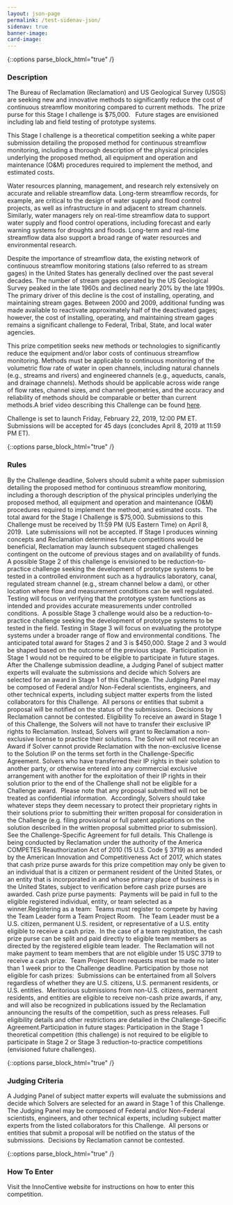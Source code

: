 ```yaml
---
layout: json-page
permalink: /test-sidenav-json/
sidenav: true
banner-image: 
card-image:
---
```


<!-- Description -->
{::options parse_block_html="true" /}
<div id="description">

### Description
The Bureau of Reclamation (Reclamation) and US Geological Survey (USGS) are seeking new and innovative methods to significantly reduce the cost of continuous streamflow monitoring compared to current methods.&nbsp; The prize purse for this Stage I challenge is $75,000.&nbsp;&nbsp; Future stages are envisioned including lab and field testing of prototype systems.

This Stage I challenge is a theoretical competition seeking a white paper submission detailing the proposed method for continuous streamflow monitoring, including a thorough description of the physical principles underlying the proposed method, all equipment and operation and maintenance (O&amp;M) procedures required to implement the method, and estimated costs.

Water resources planning, management, and research rely extensively on accurate and reliable streamflow data. Long-term streamflow records, for example, are critical to the design of water supply and flood control projects, as well as infrastructure in and adjacent to stream channels. Similarly, water managers rely on real-time streamflow data to support water supply and flood control operations, including forecast and early warning systems for droughts and floods. Long-term and real-time streamflow data also support a broad range of water resources and environmental research. 

Despite the importance of streamflow data, the existing network of continuous streamflow monitoring stations (also referred to as stream gages) in the United States has generally declined over the past several decades. The number of stream gages operated by the US Geological Survey peaked in the late 1960s and declined nearly 20% by the late 1990s. The primary driver of this decline is the cost of installing, operating, and maintaining stream gages. Between 2000 and 2009, additional funding was made available to reactivate approximately half of the deactivated gages; however, the cost of installing, operating, and maintaining stream gages remains a significant challenge to Federal, Tribal, State, and local water agencies.

This prize competition seeks new methods or technologies to significantly reduce the equipment and/or labor costs of continuous streamflow monitoring. Methods must be applicable to continuous monitoring of the volumetric flow rate of water in open channels, including natural channels (e.g., streams and rivers) and engineered channels (e.g., aqueducts, canals, and drainage channels). Methods should be applicable across wide range of flow rates, channel sizes, and channel geometries, and the accuracy and reliability of methods should be comparable or better than current methods.A brief video describing this Challenge can be found [here](https://www.usbr.gov/research/challenges/streamflow.html).

Challenge is set to launch Friday, February 22, 2019, 12:00 PM ET.&nbsp; Submissions will be accepted for 45 days (concludes April 8, 2019 at 11:59 PM ET).
</div>



<!-- Rules -->
{::options parse_block_html="true" /}
<div id="rules">

### Rules
By the Challenge deadline, Solvers should submit a white paper submission detailing the proposed method for continuous streamflow monitoring, including a thorough description of the physical principles underlying the proposed method, all equipment and operation and maintenance (O&amp;M) procedures required to implement the method, and estimated costs.&nbsp; The total award for the Stage I Challenge is $75,000.
Submissions to this Challenge must be received by 11:59 PM (US Eastern Time) on April 8, 2019.&nbsp; Late submissions will not be accepted.
If Stage I produces winning concepts and Reclamation determines future competitions would be beneficial, Reclamation may launch subsequent staged challenges contingent on the outcome of previous stages and on availability of funds.&nbsp; A possible Stage 2 of this challenge is envisioned to be reduction-to-practice challenge seeking the development of prototype systems to be tested in a controlled environment such as a hydraulics laboratory, canal, regulated stream channel (e.g., stream channel below a dam), or other location where flow and measurement conditions can be well regulated. Testing will focus on verifying that the prototype system functions as intended and provides accurate measurements under controlled conditions.&nbsp; A possible Stage 3 challenge would also be a reduction-to-practice challenge seeking the development of prototype systems to be tested in the field. Testing in Stage 3 will focus on evaluating the prototype systems under a broader range of flow and environmental conditions. The anticipated total award for Stages 2 and 3 is $450,000. Stage 2 and 3 would be shaped based on the outcome of the previous stage.&nbsp; Participation in Stage 1 would not be required to be eligible to participate in future stages.
After the Challenge submission deadline, a Judging Panel of subject matter experts will evaluate the submissions and decide which Solvers are selected for an award in Stage 1 of this Challenge. The Judging Panel may be composed of Federal and/or Non-Federal scientists, engineers, and other technical experts, including subject matter experts from the listed collaborators for this Challenge.&nbsp; All persons or entities that submit a proposal will be notified on the status of the submissions.&nbsp; Decisions by Reclamation cannot be contested.
Eligibility
To receive an award in Stage 1 of this Challenge, the Solvers will not have to transfer their exclusive IP rights to Reclamation. Instead, Solvers will grant to Reclamation a non-exclusive license to practice their solutions. The Solver will not receive an Award if Solver cannot provide Reclamation with the non-exclusive license to the Solution IP on the terms set forth in the Challenge-Specific Agreement. Solvers who have transferred their IP rights in their solution to another party, or otherwise entered into any commercial exclusive arrangement with another for the exploitation of their IP rights in their solution prior to the end of the Challenge shall not be eligible for a Challenge award.&nbsp; Please note that any proposal submitted will not be treated as confidential information.&nbsp; Accordingly, Solvers should take whatever steps they deem necessary to protect their proprietary rights in their solutions prior to submitting their written proposal for consideration in the Challenge (e.g. filing provisional or full patent applications on the solution described in the written proposal submitted prior to submission).&nbsp; See the Challenge-Specific Agreement for full details.
This Challenge is being conducted by Reclamation under the authority of the America COMPETES Reauthorization Act of 2010 (15 U.S. Code &sect; 3719) as amended by the American Innovation and Competitiveness Act of 2017, which states that cash prize purse awards for this prize competition may only be given to an individual that is a citizen or permanent resident of the United States, or an entity that is incorporated in and whose primary place of business is in the United States, subject to verification before cash prize purses are awarded. 
Cash prize purse payments:&nbsp; Payments will be paid in full to the eligible registered individual, entity, or team selected as a winner.Registering as a team:&nbsp; Teams must register to compete by having the Team Leader form a Team Project Room.&nbsp; The Team Leader must be a U.S. citizen, permanent U.S. resident, or representative of a U.S. entity eligible to receive a cash prize.&nbsp; In the case of a team registration, the cash prize purse can be split and paid directly to eligible team members as directed by the registered eligible team leader.&nbsp; The Reclamation will not make payment to team members that are not eligible under 15 USC 3719 to receive a cash prize.&nbsp; Team Project Room requests must be made no later than 1 week prior to the Challenge deadline. Participation by those not eligible for cash prizes:&nbsp; Submissions can be entertained from all Solvers regardless of whether they are U.S. citizens, U.S. permanent residents, or U.S. entities.&nbsp; Meritorious submissions from non-U.S. citizens, permanent residents, and entities are eligible to receive non-cash prize awards, if any, and will also be recognized in publications issued by the Reclamation announcing the results of the competition, such as press releases. Full eligibility details and other restrictions are detailed in the Challenge-Specific Agreement.Participation in future stages: Participation in the Stage 1 theoretical competition (this challenge) is not required to be eligible to participate in Stage 2 or Stage 3 reduction-to-practice competitions (envisioned future challenges).
</div>



<!-- Judging Criteria -->
{::options parse_block_html="true" /}
<div id="judging-criteria">

### Judging Criteria
A Judging Panel of subject matter experts will evaluate the submissions and decide which Solvers are selected for an award in Stage 1 of this Challenge. The Judging Panel may be composed of Federal and/or Non-Federal scientists, engineers, and other technical experts, including subject matter experts from the listed collaborators for this Challenge.&nbsp; All persons or entities that submit a proposal will be notified on the status of the submissions.&nbsp; Decisions by Reclamation cannot be contested.
</div>



<!-- How To Enter -->
{::options parse_block_html="true" /}
<div id="how-to-enter">

### How To Enter
Visit the InnoCentive website for instructions on how to enter this competition.
</div>

